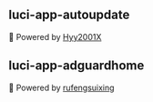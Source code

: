 ## luci-app-autoupdate

👻 Powered by [Hyy2001X](https://github.com/Hyy2001X)

## luci-app-adguardhome

👻 Powered by [rufengsuixing](https://github.com/rufengsuixing)

